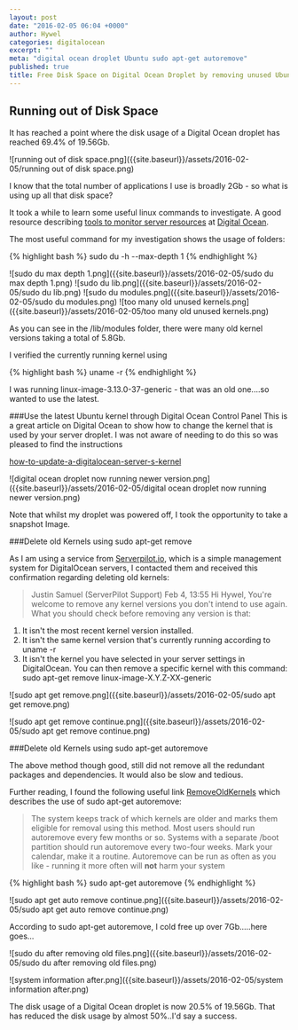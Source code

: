 ```yaml
---
layout: post
date: "2016-02-05 06:04 +0000"
author: Hywel
categories: digitalocean
excerpt: ""
meta: "digital ocean droplet Ubuntu sudo apt-get autoremove"
published: true
title: Free Disk Space on Digital Ocean Droplet by removing unused Ubuntu versions
---
```



## Running out of Disk Space
It has reached a point where the disk usage of a Digital Ocean droplet has reached 69.4% of 19.56Gb.  

![running out of disk space.png]({{site.baseurl}}/assets/2016-02-05/running out of disk space.png)

I know that the total number of applications I use is broadly 2Gb - so what is using up all that disk space?

It took a while to learn some useful linux commands to investigate.  A good resource describing [tools to monitor server resources](https://www.digitalocean.com/community/tutorials/how-to-use-top-netstat-du-other-tools-to-monitor-server-resources#df) at [Digital Ocean](https://www.digitalocean.com/?refcode=92e12787bf7a).  

The most useful command for my investigation shows the usage of folders:

{% highlight bash %}
sudo du -h  --max-depth 1
{% endhighlight %}

![sudo du max depth 1.png]({{site.baseurl}}/assets/2016-02-05/sudo du max depth 1.png)
![sudo du lib.png]({{site.baseurl}}/assets/2016-02-05/sudo du lib.png)
![sudo du modules.png]({{site.baseurl}}/assets/2016-02-05/sudo du modules.png)
![too many old unused kernels.png]({{site.baseurl}}/assets/2016-02-05/too many old unused kernels.png)

As you can see in the /lib/modules folder, there were many old kernel versions taking a total of 5.8Gb.

I verified the currently running kernel using

{% highlight bash %}
uname -r
{% endhighlight %}

I was running linux-image-3.13.0-37-generic  - that was an old one....so wanted to use the latest.

###Use the latest Ubuntu kernel through Digital Ocean Control Panel
This is a great article on Digital Ocean to show how to change the kernel that is used by your server droplet.  I was not aware of needing to do this so was pleased to find the instructions

[how-to-update-a-digitalocean-server-s-kernel](https://www.digitalocean.com/community/tutorials/how-to-update-a-digitalocean-server-s-kernel)

![digital ocean droplet now running newer version.png]({{site.baseurl}}/assets/2016-02-05/digital ocean droplet now running newer version.png)

Note that whilst my droplet was powered off, I took the opportunity to take a snapshot Image.

###Delete old Kernels using sudo apt-get remove

As I am using a service from [Serverpilot.io](https://www.serverpilot.io/?refcode=c2131f64db72 ), which is a simple  management system for DigitalOcean servers, I contacted them and received this confirmation regarding deleting old kernels:

> Justin Samuel (ServerPilot Support)
Feb 4, 13:55
Hi Hywel,
You're welcome to remove any kernel versions you don't intend to use again. What you should check before removing any version is that:
1) It isn't the most recent kernel version installed.
2) It isn't the same kernel version that's currently running according to uname -r
3) It isn't the kernel you have selected in your server settings in DigitalOcean.
You can then remove a specific kernel with this command:
sudo apt-get remove linux-image-X.Y.Z-XX-generic

![sudo apt get remove.png]({{site.baseurl}}/assets/2016-02-05/sudo apt get remove.png)

![sudo apt get remove continue.png]({{site.baseurl}}/assets/2016-02-05/sudo apt get remove continue.png)

###Delete old Kernels using sudo apt-get autoremove

The above method though good, still did not remove all the redundant packages and dependencies. It would also be slow and tedious.

Further reading, I found the following useful link [RemoveOldKernels](https://help.ubuntu.com/community/Lubuntu/Documentation/RemoveOldKernels) which describes the use of sudo apt-get autoremove:

> The system keeps track of which kernels are older and marks them eligible for removal using this method. Most users should run autoremove every few months or so. Systems with a separate /boot partition should run autoremove every two-four weeks. Mark your calendar, make it a routine. Autoremove can be run as often as you like - running it more often will **not** harm your system

{% highlight bash %}
sudo apt-get autoremove
{% endhighlight %}

![sudo apt get auto remove continue.png]({{site.baseurl}}/assets/2016-02-05/sudo apt get auto remove continue.png)

According to sudo apt-get autoremove, I cold free up over 7Gb.....here goes...

![sudo du after removing old files.png]({{site.baseurl}}/assets/2016-02-05/sudo du after removing old files.png)

![system information after.png]({{site.baseurl}}/assets/2016-02-05/system information after.png)

The disk usage of a Digital Ocean droplet is now 20.5% of 19.56Gb.  That has reduced the disk usage by almost 50%..I'd say a success.
